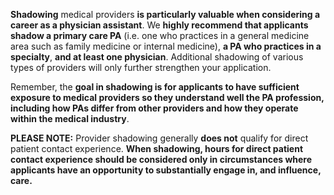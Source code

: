 **Shadowing** medical providers **is particularly valuable when considering a career as a physician assistant**. We **highly recommend that applicants shadow a primary care PA** (i.e. one who practices in a general medicine area such as family medicine or internal medicine), **a PA who practices in a specialty**, **and at least one physician**. Additional shadowing of various types of providers will only further strengthen your application. 

Remember, the **goal in shadowing is for applicants to have sufficient exposure to medical providers so they understand well the PA profession, including how PAs differ from other providers and how they operate within the medical industry**.

<p class="message">
<strong>PLEASE NOTE:</strong> Provider shadowing generally <strong>does not</strong> qualify for direct patient contact experience. <strong>When shadowing, hours for direct patient contact experience should be considered only in circumstances where applicants have an opportunity to substantially engage in, and influence, care.</strong>
</p>
